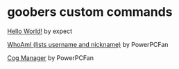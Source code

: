 # goobers custom commands
[Hello World!](https://github.com/WhatDidYouExpect/goobercustomcommands/blob/main/hello.py)
by expect

[WhoAmI (lists username and nickname)](https://github.com/WhatDidYouExpect/goobercustomcommands/blob/main/whoami.py)
by PowerPCFan

[Cog Manager](https://github.com/WhatDidYouExpect/goobercustomcommands/blob/main/cogmanager.py)
by PowerPCFan
